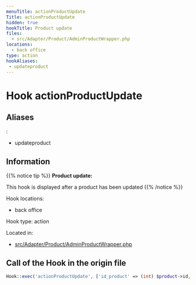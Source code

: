 ```yaml
---
menuTitle: actionProductUpdate
Title: actionProductUpdate
hidden: true
hookTitle: Product update
files:
  - src/Adapter/Product/AdminProductWrapper.php
locations:
  - back office
type: action
hookAliases:
 - updateproduct
---
```


# Hook actionProductUpdate

## Aliases
: 
 - updateproduct



## Information

{{% notice tip %}}
**Product update:** 

This hook is displayed after a product has been updated
{{% /notice %}}

Hook locations: 
  - back office

Hook type: action

Located in: 
  - [src/Adapter/Product/AdminProductWrapper.php](https://github.com/PrestaShop/PrestaShop/blob/8.0.x/src/Adapter/Product/AdminProductWrapper.php)

## Call of the Hook in the origin file

```php
Hook::exec('actionProductUpdate', ['id_product' => (int) $product->id, 'product' => $product])
```